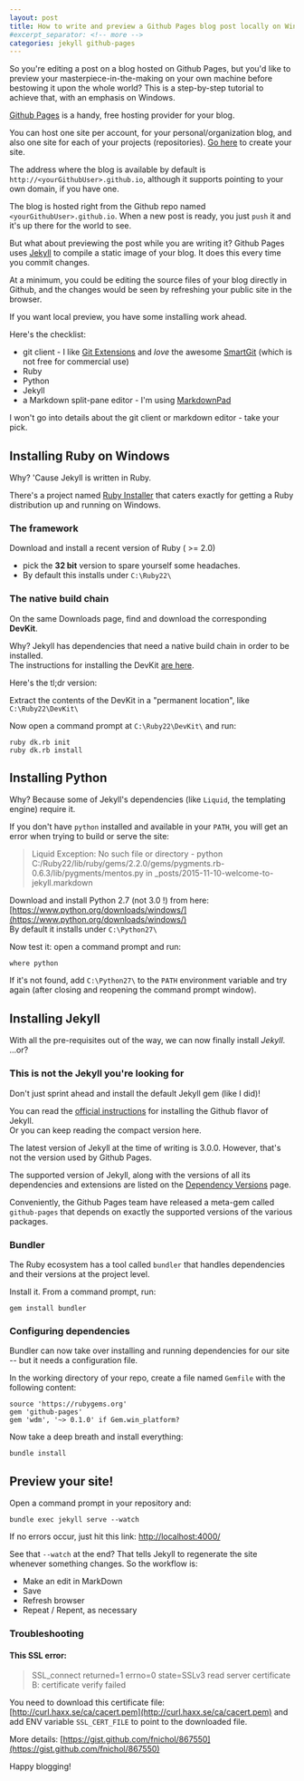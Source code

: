 ```yaml
---
layout: post
title: How to write and preview a Github Pages blog post locally on Windows
#excerpt_separator: <!-- more -->
categories: jekyll github-pages
---
```

So you're editing a post on a blog hosted on Github Pages, but you'd like to preview your masterpiece-in-the-making on your own machine before bestowing it upon the whole world? This is a step-by-step tutorial to achieve that, with an emphasis on Windows.

[Github Pages](https://pages.github.com/) is a handy, free hosting provider for your blog. 

You can host one site per account, for your personal/organization blog, and also one site for each of your projects (repositories). [Go here](https://pages.github.com/) to create your site.


The address where the blog is available by default is `http://<yourGithubUser>.github.io`, although it supports pointing to your own domain, if you have one.

The blog is hosted right from the Github repo named `<yourGithubUser>.github.io`. When a new post is ready, you just `push` it and it's up there for the world to see.

But what about previewing the post while you are writing it? Github Pages uses [Jekyll](https://jekyllrb.com/) to compile a static image of your blog. It does this every time you commit changes. 

At a minimum, you could be editing the source files of your blog directly in Github, and the changes would be seen by refreshing your public site in the browser.

If you want local preview, you have some installing work ahead.

Here's the checklist:

- git client - I like [Git Extensions](https://gitextensions.github.io/) and _love_ the awesome [SmartGit](http://www.syntevo.com/smartgit/) (which is not free for commercial use) 
- Ruby
- Python
- Jekyll
- a Markdown split-pane editor - I'm using [MarkdownPad](http://markdownpad.com/)

I won't go into details about the git client or markdown editor - take your pick.

## Installing Ruby on Windows

Why? 'Cause Jekyll is written in Ruby.

There's a project named [Ruby Installer](http://rubyinstaller.org/) that caters exactly for getting a Ruby distribution up and running on Windows.

### The framework

 Download and install a recent version of Ruby ( >= 2.0)

  - pick the **32 bit** version to spare yourself some headaches.
  - By default this installs under `C:\Ruby22\`

### The native build chain

On the same Downloads page, find and download the corresponding **DevKit**.

Why? Jekyll has dependencies that need a native build chain in order to be installed.  
The instructions for installing the DevKit [are here](https://github.com/oneclick/rubyinstaller/wiki/Development-Kit). 

Here's the tl;dr version:

Extract the contents of the DevKit in a "permanent location", like `C:\Ruby22\DevKit\` 

Now open a command prompt at `C:\Ruby22\DevKit\` and run:

    ruby dk.rb init
    ruby dk.rb install

## Installing Python

Why? Because some of Jekyll's dependencies (like `Liquid`, the templating engine) require it.

If you don't have `python` installed and available in your `PATH`, you will get an error when trying to build or serve the site:

>  Liquid Exception: No such file or directory - python C:/Ruby22/lib/ruby/gems/2.2.0/gems/pygments.rb-0.6.3/lib/pygments/mentos.py in _posts/2015-11-10-welcome-to-jekyll.markdown

Download and install Python 2.7 (not 3.0 !) from here: [https://www.python.org/downloads/windows/](https://www.python.org/downloads/windows/)  
By default it installs under `C:\Python27\`

Now test it: open a command prompt and run:

    where python

If it's not found, add `C:\Python27\` to the `PATH` environment variable and try again (after closing and reopening the command prompt window).

## Installing Jekyll

With all the pre-requisites out of the way, we can now finally install _Jekyll_. ...or?

### This is not the Jekyll you're looking for
 
Don't just sprint ahead and install the default Jekyll gem (like I did)!

You can read the [official instructions](https://help.github.com/articles/using-jekyll-with-pages/#installing-jekyll) for installing the Github flavor of Jekyll.  
Or you can keep reading the compact version here. 

The latest version of Jekyll at the time of writing is 3.0.0. However, that's not the version used by Github Pages.

The supported version of Jekyll, along with the versions of all its dependencies and extensions are listed on the [Dependency Versions](https://pages.github.com/versions/) page. 

Conveniently, the Github Pages team have released a meta-gem called `github-pages` that depends on exactly the supported versions of the various packages.

### Bundler

The Ruby ecosystem has a tool called `bundler` that handles dependencies and their versions at the project level. 

Install it. From a command prompt, run:

    gem install bundler

### Configuring dependencies

Bundler can now take over installing and running dependencies for our site -- but it needs a configuration file.

In the working directory of your repo, create a file named `Gemfile` with the following content:

	source 'https://rubygems.org'
	gem 'github-pages'
	gem 'wdm', '~> 0.1.0' if Gem.win_platform? 


Now take a deep breath and install everything:

    bundle install

## Preview your site!

Open a command prompt in your repository and:

    bundle exec jekyll serve --watch

If no errors occur, just hit this link: [http://localhost:4000/](http://localhost:4000/)

See that `--watch` at the end? That tells Jekyll to regenerate the site whenever something changes. So the workflow is:

- Make an edit in MarkDown
- Save
- Refresh browser
- Repeat / Repent, as necessary


### Troubleshooting

#### This SSL error:

> SSL_connect returned=1 errno=0 state=SSLv3 read server certificate B: certificate verify failed

You need to download this certificate file: [http://curl.haxx.se/ca/cacert.pem](http://curl.haxx.se/ca/cacert.pem) and add ENV variable `SSL_CERT_FILE` to point to the downloaded file.

More details: 
[https://gist.github.com/fnichol/867550](https://gist.github.com/fnichol/867550) 

Happy blogging!